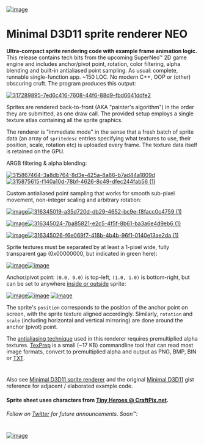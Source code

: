 [![image](https://github.com/user-attachments/assets/9fb86cc4-99a3-44cb-b7cc-ca05259e9dad)](https://twitter.com/d7samurai)

# Minimal D3D11 sprite renderer NEO
**Ultra-compact sprite rendering code with example frame animation logic.** This release contains tech bits from the upcoming SuperNeo™ 2D game engine and includes anchor/pivot point, rotation, color filtering, alpha blending and built-in antialiased point sampling. As usual: complete, runnable single-function app. ~150 LOC. No modern C++, OOP or (other) obscuring cruft. The program produces this output:

[![317289895-7ed6c416-7608-44f6-88d9-fbd6641ddfe2](https://github.com/user-attachments/assets/32a09661-6d80-4552-b852-18755c267e74)](https://github.com/d7samurai/Minimal-D3D11-sprite-renderer-NEO/blob/main/cpu.cpp#L201-L221)

Sprites are rendered back-to-front (AKA "painter's algorithm") in the order they are submitted, as one draw call. The provided setup employs a single texture atlas containing all the sprite graphics.

The renderer is "immediate mode" in the sense that a fresh batch of sprite data (an array of `spritedesc` entries specifying what textures to use, their position, scale, rotation etc) is uploaded every frame. The texture data itself is retained on the GPU.

ARGB filtering & alpha blending:

[![315867464-3a8db764-8d3e-425a-8a86-b7ad44a1809d](https://github.com/user-attachments/assets/5ac4ffa2-0b8b-4ea4-97bf-00872770fba5)](https://github.com/d7samurai/Minimal-D3D11-sprite-renderer-NEO/blob/main/cpu.cpp#L217)[![315875615-f140a10d-78bf-4626-8c49-dfec244fab56 (1)](https://github.com/user-attachments/assets/d69f6a0c-15a3-49d4-8f73-712a33ede275)](https://github.com/d7samurai/Minimal-D3D11-sprite-renderer-NEO/blob/main/cpu.cpp#L217)

Custom antialiased point sampling that works for smooth sub-pixel movement, non-integer scaling and arbitrary rotation:

[![image](https://github.com/user-attachments/assets/9cacb366-6eb1-48f2-af2a-231b58393948)](#)[![316345019-a35d720d-db29-4652-bc9e-f8facc0c4759 (1)](https://github.com/user-attachments/assets/d6390a0e-f2e6-4bb6-ab6b-ad8ff318f478)](https://gist.github.com/d7samurai/e51adec8a440126d028b87406556079b#file-cpu-cpp-L214)

[![image](https://github.com/user-attachments/assets/9cacb366-6eb1-48f2-af2a-231b58393948)](#)[![316345024-7ba85821-e2c5-4f5f-8b61-ba3a6e4d9eb6 (1)](https://github.com/user-attachments/assets/2161ce55-c77b-4ed0-abde-7893863f1f58)](https://gist.github.com/d7samurai/e51adec8a440126d028b87406556079b#file-cpu-cpp-L215)

[![image](https://github.com/user-attachments/assets/9cacb366-6eb1-48f2-af2a-231b58393948)](#)[![316345026-f6e069f7-418b-4b4b-96f1-0140e13ae2da (1)](https://github.com/user-attachments/assets/bda1e233-7cf4-4ea1-bce4-2493a13a6721)](https://gist.github.com/d7samurai/e51adec8a440126d028b87406556079b#file-cpu-cpp-L216)

Sprite textures must be separated by at least a 1-pixel wide, fully transparent gap (0x00000000, but indicated in green here): 

[![image](https://github.com/user-attachments/assets/04124b9b-8838-4467-92eb-2ea03957da93)](#)[![image](https://github.com/user-attachments/assets/d852547c-01f1-4e03-9456-8ff65a3fb707)](https://gist.github.com/d7samurai/e51adec8a440126d028b87406556079b#file-spritesheet-h-L15-L74)

Anchor/pivot point: `(0.0, 0.0)` is top-left, `(1.0, 1.0)` is bottom-right, but can be set to anywhere [inside or outside](https://gist.github.com/d7samurai/e51adec8a440126d028b87406556079b#file-cpu-cpp-L213) sprite:

[![image](https://github.com/user-attachments/assets/bdc9f4e5-e97f-4437-a495-c419874bfd6a)](#)[![image](https://github.com/user-attachments/assets/4a262b4a-287e-4f07-bcd9-822bfca3e77f)](https://gist.github.com/d7samurai/e51adec8a440126d028b87406556079b#file-cpu-cpp-L213) [![image](https://github.com/user-attachments/assets/4d283496-dba7-4d6c-995b-62b7dd948b7e)
](https://gist.github.com/d7samurai/e51adec8a440126d028b87406556079b#file-cpu-cpp-L213)

The sprite's `position` corresponds to the position of the anchor point on screen, with the sprite texture aligned accordingly. Similarly, `rotation` and `scale` (including horizontal and vertical mirroring) are done around the anchor (pivot) point.

The [antialiasing technique](https://gist.github.com/d7samurai/9f17966ba6130a75d1bfb0f1894ed377) used in this renderer requires premultiplied alpha textures. [TexPrep](https://gist.github.com/d7samurai/9f17966ba6130a75d1bfb0f1894ed377#texprep) is a small (~17 KB) commandline tool that can read most image formats, convert to premultiplied alpha and output as PNG, BMP, BIN or [TXT](https://gist.github.com/d7samurai/e51adec8a440126d028b87406556079b#file-spritesheet-h-L15-L74).
#
Also see [Minimal D3D11 sprite renderer](https://gist.github.com/d7samurai/8f91f0343c411286373161202c199b5c) and the original [Minimal D3D11](https://gist.github.com/d7samurai/261c69490cce0620d0bfc93003cd1052) gist reference for adjacent / elaborated example code.

#### Sprite sheet uses characters from [Tiny Heroes @ CraftPix.net](https://craftpix.net/freebies/free-pixel-art-tiny-hero-sprites/).

###### Follow on [Twitter](https://twitter.com/d7samurai) for future announcements. Soon™:
#
[![image](https://github.com/user-attachments/assets/9fb86cc4-99a3-44cb-b7cc-ca05259e9dad)](https://twitter.com/d7samurai)












